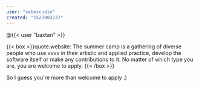 ```yaml
---
user: "sebescudie"
created: "1527003237"
---
```


@{{< user "baxtan" >}}

{{< box >}}quote:website:
The summer camp is a gathering of diverse people who use vvvv in their artistic and applied practice, develop the software itself or make any contributions to it. No matter of which type you are, you are welcome to apply.{{< /box >}}

So I guess you're more than welcome to apply :)
